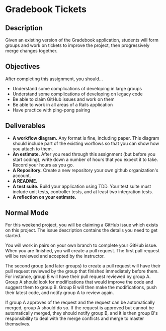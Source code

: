 # Gradebook Tickets

## Description

Given an existing version of the Gradebook application, students will form groups and work on tickets to improve the project, then progressively merge changes together.

## Objectives

After completing this assignment, you should...

* Understand some complications of developing in large groups
* Understand some complications of developing on legacy code
* Be able to claim GitHub issues and work on them
* Be able to work in all areas of a Rails application
* Have practice with ping-pong pairing

## Deliverables

* **A workflow diagram.**  Any format is fine, including paper.  This diagram should include part of the existing worflows so that you can show how you attach to them.
* **An estimate.**  After you read through this assignment (but before you start coding), write down a number of hours that you expect it to take.  Record your hours as you go.
* **A Repository.** Create a new repository your own github organization's account.
* **A README.**
* **A test suite.** Build your application using TDD.  Your test suite must include unit tests, controller tests, and at least two integration tests.
* **A reflection on your estimate.**

## Normal Mode

For this weekend project, you will be claiming a GitHub issue which exists on this project.  The issue description contains the details you need to get started.

You will work in pairs on your own branch to complete your GitHub issue.  When you are finished, you will create a pull request.  The first pull request will be reviewed and accepted by the instructor.

The second group (and later groups) to create a pull request will have their pull request reviewed by the group that finished immediately before them.  For instance, group B will have their pull request reviewed by group A.  Group A should look for modifications that would improve the code and suggest them to group B.  Group B will then make the modifications, push their latest code, and notify group A to review again.  

If group A approves of the request and the request can be automatically merged, group A should do so.  If the request is approved but cannot be automatically merged, they should notify group B, and it is then group B's responsibility to deal with the merge conflicts and merge to master themselves.
